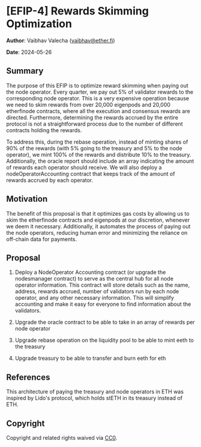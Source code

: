 # [EFIP-4] Rewards Skimming Optimization

**Author**: Vaibhav Valecha (vaibhav@ether.fi)

**Date**: 2024-05-26

## Summary

The purpose of this EFIP is to optimize reward skimming when paying out the node operator. Every quarter, we pay out 5% of validator rewards to the corresponding node operator. This is a very expensive operation because we need to skim rewards from over 20,000 eigenpods and 20,000 etherfinode contracts, where all the execution and consensus rewards are directed. Furthermore, determining the rewards accrued by the entire protocol is not a straightforward process due to the number of different contracts holding the rewards.

To address this, during the rebase operation, instead of minting shares of 90% of the rewards (with 5% going to the treasury and 5% to the node operator), we mint 100% of the rewards and distribute 10% to the treasury. Additionally, the oracle report should include an array indicating the amount of rewards each operator should receive. We will also deploy a nodeOperatorAccounting contract that keeps track of the amount of rewards accrued by each operator.


## Motivation

The benefit of this proposal is that it optimizes gas costs by allowing us to skim the etherfinode contracts and eigenpods at our discretion, whenever we deem it necessary. Additionally, it automates the process of paying out the node operators, reducing human error and minimizing the reliance on off-chain data for payments.


## Proposal


1. Deploy a NodeOperator Accounting contract (or upgrade the nodesmanager contract) to serve as the central hub for all node operator information. This contract will store details such as the name, address, rewards accrued, number of validators run by each node operator, and any other necessary information. This will simplify accounting and make it easy for everyone to find information about the validators.

2. Upgrade the oracle contract to be able to take in an array of rewards per node operator

3. Upgrade rebase operation on the liquidity pool to be able to mint eeth to the treasury

4. Upgrade treasury to be able to transfer and burn eeth for eth


## References

This architecture of paying the treasury and node operators in ETH was inspired by Lido's protocol, which holds stETH in its treasury instead of ETH.

## Copyright

Copyright and related rights waived via [CC0](https://creativecommons.org/publicdomain/zero/1.0/).

